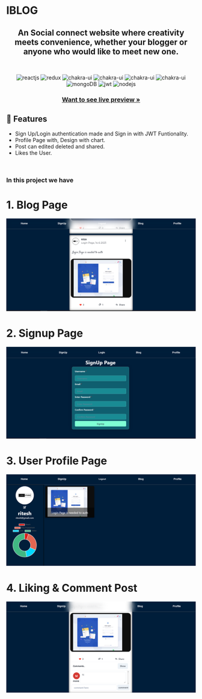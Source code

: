 # IBLOG



<h2 align="center">An Social connect website where creativity meets convenience, whether your blogger or anyone who would like to meet new one.</h2>

<br />
<p align="center">
    <img src="https://img.shields.io/badge/React-20232A?style=for-the-badge&logo=react&logoColor=61DAFB" alt="reactjs" />
    <img src="https://img.shields.io/badge/React_Router-CA4245?style=for-the-badge&logo=react-router&logoColor=white" alt="redux" />
    <img src="https://img.shields.io/badge/Chakra%20UI-3bc7bd?style=for-the-badge&logo=chakraui&logoColor=white" alt="chakra-ui"/>
  <img src="https://img.shields.io/badge/JavaScript-F7DF1E?style=for-the-badge&logo=javascript&logoColor=black" alt="chakra-ui"/>
  <img src="https://img.shields.io/badge/HTML5-E34F26?style=for-the-badge&logo=html5&logoColor=white" alt="chakra-ui"/>
  <img src="https://img.shields.io/badge/CSS3-1572B6?style=for-the-badge&logo=css3&logoColor=white" alt="chakra-ui"/>
  <img src="https://img.shields.io/badge/MongoDB-%234ea94b.svg?style=for-the-badge&logo=mongodb&logoColor=white" alt="mongoDB"/>
  <img src="https://img.shields.io/badge/JWT-black?style=for-the-badge&logo=JSON%20web%20tokens" alt="jwt"/>
  <img src="https://img.shields.io/badge/node.js-6DA55F?style=for-the-badge&logo=node.js&logoColor=white" alt="nodejs"/>
</p>
<h3 align="center"><a href="https://iblog-lake.vercel.app/"><strong>Want to see live preview »</strong></a></h3>

## 🚀 Features
- Sign Up/Login authentication made and Sign in with JWT Funtionality.
- Profile Page with, Design with chart.
- Post can edited deleted and shared.
- Likes the User.
<br />

### In this project we have

# 1. Blog Page

![WhatsApp Image 2023-04-14 at 15 44 15](https://github.com/Saurav903/sample1/blob/main/iblog_blog.png)


# 2. Signup Page

![Product](https://github.com/Saurav903/sample1/blob/main/iblog_signup.png)

# 3. User Profile Page

![Single Product](https://github.com/Saurav903/sample1/blob/main/iblog_profile.png)

# 4. Liking & Comment Post

![cart](https://github.com/Saurav903/sample1/blob/main/iblog_comment.png)


